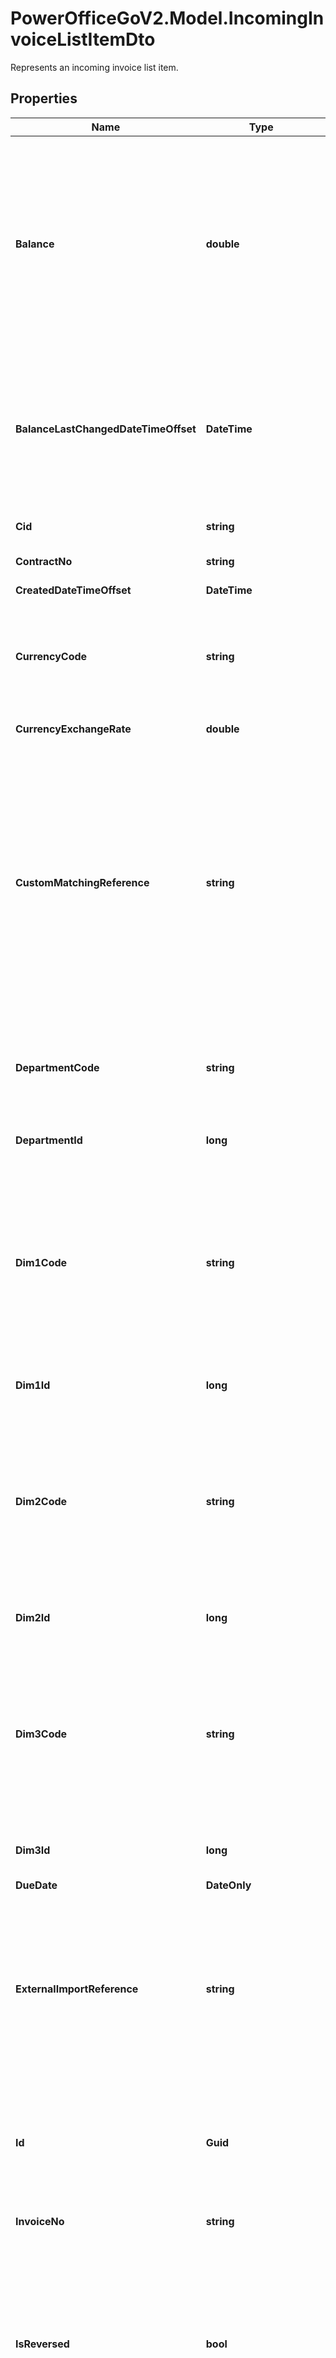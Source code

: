 # PowerOfficeGoV2.Model.IncomingInvoiceListItemDto
Represents an incoming invoice list item.

## Properties

Name | Type | Description | Notes
------------ | ------------- | ------------- | -------------
**Balance** | **double** | The balance of the supplier ledger entry this invoice is related to (remaining amount to be paid), in the client currency.  If balance is greater than totalPostedAmount, the entry will have a match in the supplier ledger with at least one other entry with the opposite amount, and those entries will share the same matchId. If the balance is zero, the invoice is considered paid in the GUI. | [optional] [readonly] 
**BalanceLastChangedDateTimeOffset** | **DateTime** | The timestamp of the last change of the balance property.  This reflect the last changed timestamp of the supplier ledger entry this invoice relates to, and the match state of the sub-ledger entry.  Using this property as filtering is one way of retrieving the payment status of invoices. | [optional] [readonly] 
**Cid** | **string** | The cid number (norwegian: KID), if present. | [optional] [readonly] 
**ContractNo** | **string** | The contract number, if set on the invoice. | [optional] [readonly] 
**CreatedDateTimeOffset** | **DateTime** | The created timestamp of the invoice voucher. | [optional] [readonly] 
**CurrencyCode** | **string** | The standard currency code for the invoice. Currencies active on the client can be queried using the AccountingSettings service. Currency codes follow the ISO4217 standard. Defaults to *NOK*. | [optional] [readonly] 
**CurrencyExchangeRate** | **double** | The normalized currency exchange rate. Always base 1. | [optional] [readonly] 
**CustomMatchingReference** | **string** | The custom matching reference, if set. This property will only have value on entries created through the API or Import with CustomMatchingReference specified. This property is used for matching purposes in the supplier subledger account, where entries posted with a CustomMatchingReference will be matched immediately with existing entries in the subledger that have the same CustomMatchingReference and opposite amount (unless existing entries are already matched out). | [optional] [readonly] 
**DepartmentCode** | **string** | The code of the department for the invoice, if set. Note that this is the department set in the header of the invoice. The invoice costlines might specify other departments or no department. | [optional] 
**DepartmentId** | **long** | The id of the department, if departmentCode is set on the invoice. | [optional] 
**Dim1Code** | **string** | The code of the dimension 1 associated with the invoice, if set. Note that this is the dimension 1 set in the header of the invoice. The invoice costlines might specify other dimension 1 values or no dimension 1. Dimension 1-3 are customizable dimensions that can be defined and queried using the CustomDimension and CustomDimensionValue serivces. | [optional] [readonly] 
**Dim1Id** | **long** | The id of the dimension 1 associated with the invoice, if dim1Code is set. | [optional] [readonly] 
**Dim2Code** | **string** | The code of the dimension 2 associated with the invoice. Note that this is the dimension 2 set in the header of the invoice. The invoice costlines might specify other dimension 2 values or no dimension 2. Dimension 1-3 are customizable dimensions that can be defined and queried using the CustomDimension and CustomDimensionValue serivces. | [optional] [readonly] 
**Dim2Id** | **long** | The id of the dimension 2 associated with the invoice, if dim2Code is set. | [optional] [readonly] 
**Dim3Code** | **string** | The code of the dimension 3 associated with the invoice. Note that this is the dimension 3 set in the header of the invoice. The invoice costlines might specify other dimension 3 values or no dimension 3. Dimension 1-3 are customizable dimensions that can be defined and queried using the CustomDimension and CustomDimensionValue serivces. | [optional] [readonly] 
**Dim3Id** | **long** | The id of the dimension 3 associated with the invoice, if dim3Code is set. | [optional] [readonly] 
**DueDate** | **DateOnly** | The due date of the invoice. | [optional] [readonly] 
**ExternalImportReference** | **string** | The ExternalImportReference, if set. This property can be set by integrations posting vouchers to Go, in order to reference the external system and ensure a duplicate check (only one instance of the reference can exist for the object type).  Can be used to correlate/duplicate check transactions.  Max 50 characters. | [optional] [readonly] 
**Id** | **Guid** | The identifier of the invoice and the posted voucher. The id is assigned by Go when the voucher is created, and is shared by all transactions within the same voucher (transactions have unique id&#39;s, but share the same property voucherId). | [optional] [readonly] 
**InvoiceNo** | **string** | The invoice number of the invoice. | [optional] [readonly] 
**IsReversed** | **bool** | Gets a flag indicating whether the invoice voucher have been reversed. If true, the invoice voucher have been reversed with a reversal voucher (nullifying the invoice voucher), and the invoice number can be reused. Only possible to reverse an invoice voucher using the IncomingInvoiceVoucher api, and only by the integration that created the invoice voucher originally using this api. | [optional] [readonly] 
**LastChangedDateTimeOffset** | **DateTime** |     The timestamp of the last change of the invoice.  For posted invoices, no direct invoice information or related account transactions can change, so this property can be expected to be equal to the CreatedDateTimeOffset property. | [optional] [readonly] 
**LocationCode** | **string** | The code of the location dimension associated with the invoice.  Note that this is the location set in the header of the invoice. The invoice lines might specify other location values or no location. | [optional] [readonly] 
**LocationId** | **long** | The id of the location dimension associated with the invoice. | [optional] [readonly] 
**MatchId** | **long** | The match id of the supplier ledger entry this invoice relate to, if present. Available if the invoice have a match with other supplier ledger entries - typically payment transactions. Can be used with the SupplierLedger endpoint to retrive the matched transactions. | [optional] [readonly] 
**NetAmount** | **double** | The net amount of the invoice (vat exclusive). This amount is presented in the currency used on the invoice (the currency given by the currencyCode). | [optional] [readonly] 
**NetPostedAmount** | **double** | The net posted amount of the invoice (vat exclusive). This amount is always presented in the client currency (NOK). Will correspond with the netAmount and the normalized currencyExchangeRate. | [optional] [readonly] 
**ProjectCode** | **string** | The project code, if set on the invoice. Note that this is the project set in the header of the invoice. The invoice costlines might specify other projects or no project. Projects can be queried and identified using the Project service.  Max 50 characters. | [optional] [readonly] 
**ProjectId** | **long** | The project id, if projectCode is set. Projects can be queried and identified using the Project service. | [optional] [readonly] 
**PurchaseOrderReference** | **string** | The purchase order reference, if set. The property can be used to reference purchase order placed to the supplier. | [optional] [readonly] 
**RelatedInvoiceNo** | **string** | The related invoice number. Can be available on supplier credit notes. If available, this property will reference the original invoice being credited. | [optional] [readonly] 
**SupplierId** | **long** | The identifier of the supplier this invoice is related to. | [optional] [readonly] 
**SupplierNo** | **long** | The supplier number for the supplier this invoice relates to. Suppliers can be queried and identified using the Supplier service. | [optional] [readonly] 
**TotalAmount** | **double** | The total amount of the invoice (vat inclusive). This amount is presented in the currency used on the invoice (the currency given by the currencyCode). | [optional] [readonly] 
**TotalPostedAmount** | **double** | The total posted amount of the invoice (vat inclusive). This amount is always presented in the client currency (NOK). Will correspond with the totalAmount and the normalized currencyExchangeRate. | [optional] [readonly] 
**VoucherDate** | **DateOnly** | The date of the invoice voucher. This represents the date of the voucher and the document date of the invoice. | [optional] [readonly] 
**VoucherNo** | **long** | The voucher number of the invoice voucher. This is the voucher number assigned by Go when the voucher was posted.  Voucher numbers are assigned by Go in sequence.  Always present on invoices. | [optional] [readonly] 
**VoucherType** | **IncomingVoucherType** |  | [optional] 

[[Back to Model list]](../../README.md#documentation-for-models) [[Back to API list]](../../README.md#documentation-for-api-endpoints) [[Back to README]](../../README.md)

